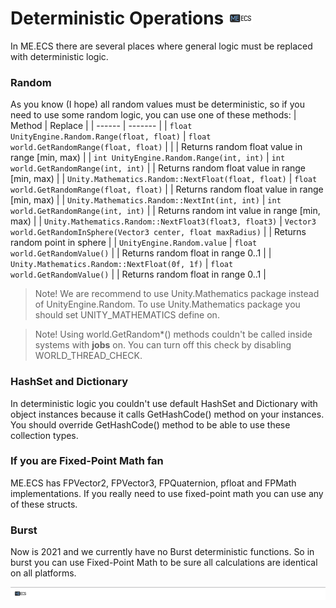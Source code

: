 
# Deterministic Operations [![](Logo-Tiny.png)](/../../#glossary)
In ME.ECS there are several places where general logic must be replaced with deterministic logic.

### Random

As you know (I hope) all random values must be deterministic, so if you need to use some random logic, you can use one of these methods:
| Method | Replace |
| ------ | ------- |
| ```float UnityEngine.Random.Range(float, float)``` | ```float world.GetRandomRange(float, float)``` | |
| Returns random float value in range [min, max) |
| ```int UnityEngine.Random.Range(int, int)``` | ```int world.GetRandomRange(int, int)``` |
| Returns random float value in range [min, max) |
| ```Unity.Mathematics.Random::NextFloat(float, float)``` | ```float world.GetRandomRange(float, float)``` |
| Returns random float value in range [min, max) |
| ```Unity.Mathematics.Random::NextInt(int, int)``` | ```int world.GetRandomRange(int, int)``` |
| Returns random int value in range [min, max) |
| ```Unity.Mathematics.Random::NextFloat3(float3, float3)``` | ```Vector3 world.GetRandomInSphere(Vector3 center, float maxRadius)``` |
| Returns random point in sphere |
| ```UnityEngine.Random.value``` | ```float world.GetRandomValue()``` |
| Returns random float in range 0..1 |
| ```Unity.Mathematics.Random::NextFloat(0f, 1f)``` | ```float world.GetRandomValue()``` |
| Returns random float in range 0..1 |

> Note! We are recommend to use Unity.Mathematics package instead of UnityEngine.Random. To use Unity.Mathematics package you should set UNITY_MATHEMATICS define on.

> Note! Using world.GetRandom*() methods couldn't be called inside systems with **jobs** on. You can turn off this check by disabling WORLD_THREAD_CHECK.

### HashSet and Dictionary

In deterministic logic you couldn't use default HashSet and Dictionary with object instances because it calls GetHashCode() method on your instances.
You should override GetHashCode() method to be able to use these collection types.
     
### If you are Fixed-Point Math fan

ME.ECS has FPVector2, FPVector3, FPQuaternion, pfloat and FPMath implementations. If you really need to use fixed-point math you can use any of these structs.

### Burst

Now is 2021 and we currently have no Burst deterministic functions. So in burst you can use Fixed-Point Math to be sure all calculations are identical on all platforms.

[![](Footer.png)](/../../#glossary)
